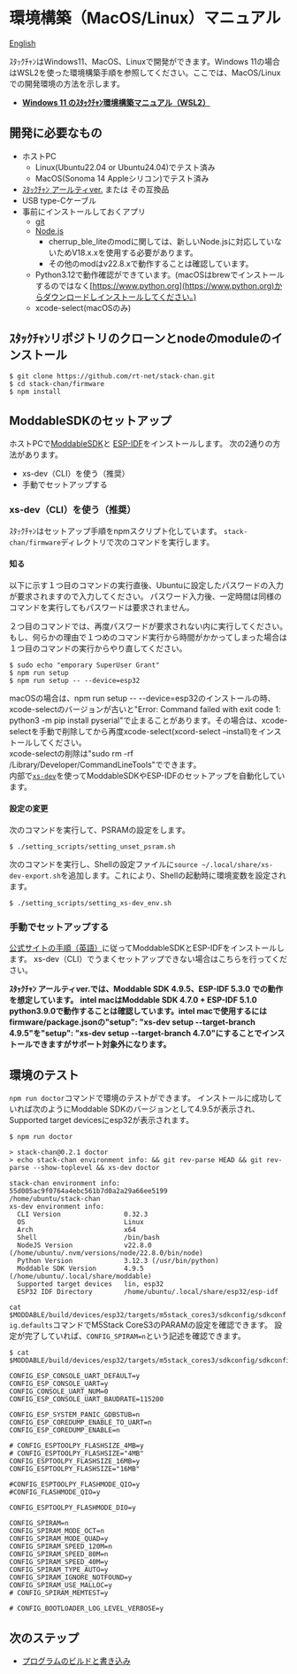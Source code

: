 # 環境構築（MacOS/Linux）マニュアル

[English](./getting-started.md)

ｽﾀｯｸﾁｬﾝはWindows11、MacOS、Linuxで開発ができます。Windows 11の場合はWSL2を使った環境構築手順を参照してください。ここでは、MacOS/Linuxでの開発環境の方法を示します。

* **[Windows 11 のｽﾀｯｸﾁｬﾝ環境構築マニュアル（WSL2）](./getting-started-wsl2_ja.md)**

## 開発に必要なもの

* ホストPC
    * Linux(Ubuntu22.04 or Ubuntu24.04)でテスト済み
    * MacOS(Sonoma 14 Appleシリコン)でテスト済み
* [ｽﾀｯｸﾁｬﾝ アールティver.](https://rt-net.jp/products/rt-stackchan/) または その互換品
* USB type-Cケーブル
* 事前にインストールしておくアプリ
  * [git](https://git-scm.com/)
  * [Node.js](https://nodejs.org/en/)
    * cherrup_ble_liteのmodに関しては、新しいNode.jsに対応していないためV18.x.xを使用する必要があります。
    * その他のmodはv22.8.xで動作することは確認しています。
  * Python3.12で動作確認ができています。(macOSはbrewでインストールするのではなく[https://www.python.org](https://www.python.org)からダウンロードしインストールしてください。)
  * xcode-select(macOSのみ)  

## ｽﾀｯｸﾁｬﾝリポジトリのクローンとnodeのmoduleのインストール

```console
$ git clone https://github.com/rt-net/stack-chan.git
$ cd stack-chan/firmware
$ npm install
```

## ModdableSDKのセットアップ

ホストPCで[ModdableSDK](https://github.com/Moddable-OpenSource/moddable)と
[ESP-IDF](https://docs.espressif.com/projects/esp-idf/en/latest/esp32/get-started/index.html)をインストールします。
次の2通りの方法があります。

- xs-dev（CLI）を使う（推奨）
- 手動でセットアップする

### xs-dev（CLI）を使う（推奨）

ｽﾀｯｸﾁｬﾝはセットアップ手順をnpmスクリプト化しています。
`stack-chan/firmware`ディレクトリで次のコマンドを実行します。

#### 知る

以下に示す１つ目のコマンドの実行直後、Ubuntuに設定したパスワードの入力が要求されますので入力してください。 パスワード入力後、一定時間は同様のコマンドを実行してもパスワードは要求されません。

２つ目のコマンドでは、再度パスワードが要求されない内に実行してください。 もし、何らかの理由で１つめのコマンド実行から時間がかかってしまった場合は１つ目のコマンドの実行からやり直してください。

```console
$ sudo echo "emporary SuperUser Grant"
$ npm run setup
$ npm run setup -- --device=esp32
```

macOSの場合は、npm run setup -- --device=esp32のインストールの時、xcode-selectのバージョンが古いと"Error: Command failed with exit code 1: python3 -m pip install pyserial"で止まることがあります。その場合は、xcode-selectを手動で削除してから再度xcode-select(xcord-select –install)をインストールしてください。  
xcode-selectの削除は"sudo rm -rf /Library/Developer/CommandLineTools"でできます。  
内部で[`xs-dev`](https://github.com/HipsterBrown/xs-dev)を使ってModdableSDKやESP-IDFのセットアップを自動化しています。  

#### 設定の変更

次のコマンドを実行して、PSRAMの設定をします。

```console
$ ./setting_scripts/setting_unset_psram.sh
```

次のコマンドを実行し、Shellの設定ファイルに`source ~/.local/share/xs-dev-export.sh`を追加します。これにより、Shellの起動時に環境変数を設定されます。

```console
$ ./setting_scripts/setting_xs-dev_env.sh 
```

### 手動でセットアップする

[公式サイトの手順（英語）](https://github.com/Moddable-OpenSource/moddable/blob/public/documentation/Moddable%20SDK%20-%20Getting%20Started.md)に従ってModdableSDKとESP-IDFをインストールします。
xs-dev（CLI）でうまくセットアップできない場合はこちらを行ってください。

**ｽﾀｯｸﾁｬﾝ アールティver.では、Moddable SDK 4.9.5、ESP-IDF 5.3.0 での動作を想定しています。**
**intel macはModdable SDK 4.7.0 + ESP-IDF 5.1.0 python3.9.0で動作することは確認しています。intel macで使用するにはfirmware/package.jsonの"setup": "xs-dev setup --target-branch 4.9.5"を"setup": "xs-dev setup --target-branch 4.7.0"にすることでインストールできますがサポート対象外になります。**


## 環境のテスト

`npm run doctor`コマンドで環境のテストができます。
インストールに成功していれば次のようにModdable SDKのバージョンとして4.9.5が表示され、Supported target devicesにesp32が表示されます。

```console
$ npm run doctor

> stack-chan@0.2.1 doctor
> echo stack-chan environment info: && git rev-parse HEAD && git rev-parse --show-toplevel && xs-dev doctor

stack-chan environment info:
55d005ac9f0764a4ebc561b7d0a2a29a66ee5199
/home/ubuntu/stack-chan
xs-dev environment info:
  CLI Version                0.32.3
  OS                         Linux
  Arch                       x64
  Shell                      /bin/bash
  NodeJS Version             v22.8.0 (/home/ubuntu/.nvm/versions/node/22.8.0/bin/node)
  Python Version             3.12.3 (/usr/bin/python)
  Moddable SDK Version       4.9.5 (/home/ubuntu/.local/share/moddable)
  Supported target devices   lin, esp32
  ESP32 IDF Directory        /home/ubuntu/.local/share/esp32/esp-idf
```

`cat $MODDABLE/build/devices/esp32/targets/m5stack_cores3/sdkconfig/sdkconfig.defaults`コマンドでM5Stack CoreS3のPARAMの設定を確認できます。
設定が完了していれば、`CONFIG_SPIRAM=n`という記述を確認できます。

```console
$ cat $MODDABLE/build/devices/esp32/targets/m5stack_cores3/sdkconfig/sdkconfig.defaults

CONFIG_ESP_CONSOLE_UART_DEFAULT=y
CONFIG_ESP_CONSOLE_UART=y
CONFIG_CONSOLE_UART_NUM=0
CONFIG_ESP_CONSOLE_UART_BAUDRATE=115200

CONFIG_ESP_SYSTEM_PANIC_GDBSTUB=n
CONFIG_ESP_COREDUMP_ENABLE_TO_UART=n
CONFIG_ESP_COREDUMP_ENABLE=n

# CONFIG_ESPTOOLPY_FLASHSIZE_4MB=y
# CONFIG_ESPTOOLPY_FLASHSIZE="4MB"
CONFIG_ESPTOOLPY_FLASHSIZE_16MB=y
CONFIG_ESPTOOLPY_FLASHSIZE="16MB"

#CONFIG_ESPTOOLPY_FLASHMODE_QIO=y
#CONFIG_FLASHMODE_QIO=y

CONFIG_ESPTOOLPY_FLASHMODE_DIO=y

CONFIG_SPIRAM=n
CONFIG_SPIRAM_MODE_OCT=n
CONFIG_SPIRAM_MODE_QUAD=y
CONFIG_SPIRAM_SPEED_120M=n
CONFIG_SPIRAM_SPEED_80M=n
CONFIG_SPIRAM_SPEED_40M=y
CONFIG_SPIRAM_TYPE_AUTO=y
CONFIG_SPIRAM_IGNORE_NOTFOUND=y
CONFIG_SPIRAM_USE_MALLOC=y
# CONFIG_SPIRAM_MEMTEST=y

# CONFIG_BOOTLOADER_LOG_LEVEL_VERBOSE=y
```

## 次のステップ

- [プログラムのビルドと書き込み](./flashing-firmware_ja.md)
